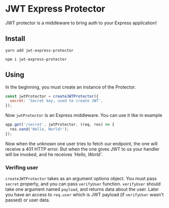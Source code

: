 # JWT Express Protector

JWT protector is a middleware to bring auth to your Express application!

## Install

`yarn add jwt-express-protector`

`npm i jwt-express-protector`

## Using

In the beginning, you must create an instance of the Protector.

```js
const jwtProtector = createJWTProtector({
  secret: 'Secret key, used to create JWT',
});
```

Now `jwtProtector` is an Express middleware. You can use it like in example

```js
app.get('/secret', jwtProtector, (req, res) => {
  res.send('Hello, World!');
});
```

Now when the unknown one user tries to fetch our endpoint, the one will receive a 401 HTTP error. But when the one gives JWT to us your handler will be invoked, and he receives _'Hello, World'_.

### Verifing user

`createJWTProtector` takes as an argument options object. You must pass `secret` property, and you can pass `verifyUser` function. `verifyUser` should take one argument named `payload`, and returns data about the user. Later you have an access to `req.user` which is JWT payload (if `verifyUser` wasn't passed) or user data.

